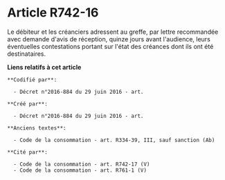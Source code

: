 # Article R742-16

Le débiteur et les créanciers adressent au greffe, par lettre recommandée avec demande d'avis de réception, quinze jours
avant l'audience, leurs éventuelles contestations portant sur l'état des créances dont ils ont été destinataires.

**Liens relatifs à cet article**

	**Codifié par**:

	  - Décret n°2016-884 du 29 juin 2016 - art.

	**Créé par**:

	  - Décret n°2016-884 du 29 juin 2016 - art.

	**Anciens textes**:

	  - Code de la consommation - art. R334-39, III, sauf sanction (Ab)

	**Cité par**:

	  - Code de la consommation - art. R742-17 (V)
	  - Code de la consommation - art. R761-1 (V)

